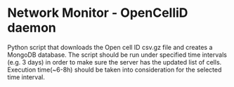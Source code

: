 # Network Monitor - OpenCelliD daemon

Python script that downloads the Open cell ID csv.gz file and creates a MongoDB database.
The script should be run under specified time intervals (e.g. 3 days) in order to make sure the server has the updated list of cells.
Execution time(~6-8h) should be taken into consideration for the selected time interval.
